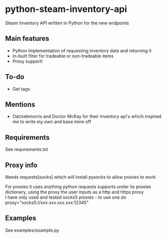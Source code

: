 # python-steam-inventory-api
Steam Inventory API written in Python for the new endpoints

## Main features
- Python implementation of requesting inventory data and returning it
- In-built filter for tradeable or non-tradeable items
- Proxy support!

## To-do
- Get tags

## Mentions
- Oat/sebmorris and Doctor McKay for their inventory api's which inspired me to write my own and base mine off

## Requirements
See requirements.txt

## Proxy info
Needs requests[socks] which will install pysocks to allow proxies to work

For proxies it uses anything python requests supports under its proxies dictionary, using the proxy the user inputs as a http and https proxy  
I have only used and tested socks5 proxies - to use one do proxy="socks5://xxx.xxx.xxx.xxx:12345"

## Examples
See examples/example.py
